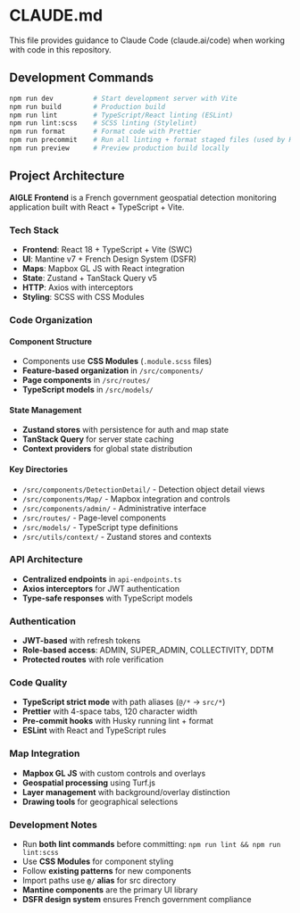 # CLAUDE.md

This file provides guidance to Claude Code (claude.ai/code) when working with code in this repository.

## Development Commands

```bash
npm run dev          # Start development server with Vite
npm run build        # Production build
npm run lint         # TypeScript/React linting (ESLint)
npm run lint:scss    # SCSS linting (Stylelint)  
npm run format       # Format code with Prettier
npm run precommit    # Run all linting + format staged files (used by Husky)
npm run preview      # Preview production build locally
```

## Project Architecture

**AIGLE Frontend** is a French government geospatial detection monitoring application built with React + TypeScript + Vite.

### Tech Stack
- **Frontend**: React 18 + TypeScript + Vite (SWC)
- **UI**: Mantine v7 + French Design System (DSFR)
- **Maps**: Mapbox GL JS with React integration
- **State**: Zustand + TanStack Query v5
- **HTTP**: Axios with interceptors
- **Styling**: SCSS with CSS Modules

### Code Organization

#### Component Structure
- Components use **CSS Modules** (`.module.scss` files)
- **Feature-based organization** in `/src/components/`
- **Page components** in `/src/routes/`
- **TypeScript models** in `/src/models/`

#### State Management
- **Zustand stores** with persistence for auth and map state
- **TanStack Query** for server state caching
- **Context providers** for global state distribution

#### Key Directories
- `/src/components/DetectionDetail/` - Detection object detail views
- `/src/components/Map/` - Mapbox integration and controls
- `/src/components/admin/` - Administrative interface
- `/src/routes/` - Page-level components
- `/src/models/` - TypeScript type definitions
- `/src/utils/context/` - Zustand stores and contexts

### API Architecture
- **Centralized endpoints** in `api-endpoints.ts`
- **Axios interceptors** for JWT authentication
- **Type-safe responses** with TypeScript models

### Authentication
- **JWT-based** with refresh tokens
- **Role-based access**: ADMIN, SUPER_ADMIN, COLLECTIVITY, DDTM
- **Protected routes** with role verification

### Code Quality
- **TypeScript strict mode** with path aliases (`@/*` → `src/*`)
- **Prettier** with 4-space tabs, 120 character width
- **Pre-commit hooks** with Husky running lint + format
- **ESLint** with React and TypeScript rules

### Map Integration
- **Mapbox GL JS** with custom controls and overlays
- **Geospatial processing** using Turf.js
- **Layer management** with background/overlay distinction
- **Drawing tools** for geographical selections

### Development Notes
- Run **both lint commands** before committing: `npm run lint && npm run lint:scss`
- Use **CSS Modules** for component styling
- Follow **existing patterns** for new components
- Import paths use **`@/` alias** for src directory
- **Mantine components** are the primary UI library
- **DSFR design system** ensures French government compliance